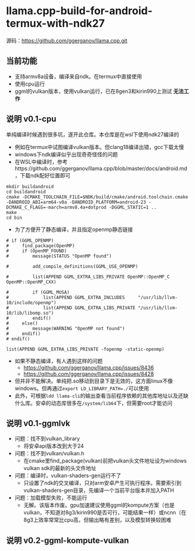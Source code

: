 # llama.cpp-build-for-android-termux-with-ndk27
源码：https://github.com/ggerganov/llama.cpp.git

## 当前功能
- 支持armv8a设备，编译来自ndk。在termux中直接使用
- 使用cpu运行
- ggml的vulkan版本，使用vulkan运行，已在8gen3和kirin990上测试 **无法工作**



## 说明 v0.1-cpu

单纯编译时候遇到很多坑，遂开此仓库。本仓库是在wsl下使用ndk27编译的

- 例如在termux中试图编译vulkan版本。但clang18编译出错，gcc下载太慢
- windows下ndk编译似乎出现奇奇怪怪的问题
- 在WSL中编译时，参考https://github.com/ggerganov/llama.cpp/blob/master/docs/android.md ，下载ndk配好位置即可
```
mkdir buildandroid
cd buildandroid
cmake -DCMAKE_TOOLCHAIN_FILE=$NDK/build/cmake/android.toolchain.cmake -DANDROID_ABI=arm64-v8a -DANDROID_PLATFORM=android-23 -DCMAKE_C_FLAGS=-march=armv8.4a+dotprod -DGGML_STATIC=1 ..
make
cd bin
```
- 为了方便开了静态编译，并且指定openmp静态链接
```
# if (GGML_OPENMP)
#     find_package(OpenMP)
#     if (OpenMP_FOUND)
#         message(STATUS "OpenMP found")

#         add_compile_definitions(GGML_USE_OPENMP)

#         list(APPEND GGML_EXTRA_LIBS_PRIVATE OpenMP::OpenMP_C OpenMP::OpenMP_CXX)

#         if (GGML_MUSA)
#             list(APPEND GGML_EXTRA_INCLUDES     "/usr/lib/llvm-10/include/openmp")
#             list(APPEND GGML_EXTRA_LIBS_PRIVATE "/usr/lib/llvm-10/lib/libomp.so")
#         endif()
#     else()
#         message(WARNING "OpenMP not found")
#     endif()
# endif()

list(APPEND GGML_EXTRA_LIBS_PRIVATE -fopenmp -static-openmp)
```
- 如果不静态编译，有人遇到这样的问题
  - https://github.com/ggerganov/llama.cpp/issues/8436
  - https://github.com/ggerganov/llama.cpp/issues/8428
- 但并非不能解决。单纯把.so移动到目录下是无效的，这方面linux不像windows。但再通过```export LD_LIBRARY_PATH=./```可以使用
- 此外，可根据```ldd llama-cli```的输出查看当前程序依赖的其他库地址以及还缺什么库。安卓的动态库很多在```/system/lib64```下，但需要root才能访问

## 说明 v0.1-ggmlvk
- 问题：找不到vulkan_library
  - 将安卓api版本改到大于24
- 问题：找不到vulkan/vulkan.h
  - 在cmake里find_package(vulkan)前把vulkan头文件地址设为windows vulkan sdk的最新的头文件地址
- 问题：编译时，vulkan-shaders-gen运行不了
  - 只设置了ndk的交叉编译，只对arm安卓产生可执行程序。需要索引到vulkan-shaders-gen目录，先编译一个当前平台版本并加入PATH
- 问题：加载模型失败，不能运行
  - 无解。该版本作废。gpu加速建议使用ggml的kompute方案（也是vulkan，不知道对8g3/kirin990是否可行，可能结果一样）或ncnn（在8g3上效率常常比cpu高，但输出略有差别，以及模型转换较困难
 
## 说明 v0.2-ggml-kompute-vulkan













